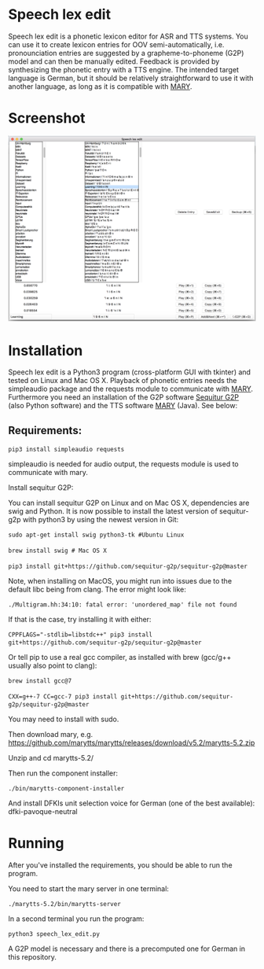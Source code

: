 # Speech lex edit

Speech lex edit is a phonetic lexicon editor for ASR and TTS systems. You can use it to create lexicon entries for OOV semi-automatically, i.e. pronounciation entries are suggested by a grapheme-to-phoneme (G2P) model and can then be manually edited. Feedback is provided by synthesizing the phonetic entry with a TTS engine. The intended target language is German, but it should be relatively straightforward to use it with another language, as long as it is compatible with [MARY](http://mary.dfki.de/).

# Screenshot

![Speech-lex-edit screenshot](https://raw.githubusercontent.com/uhh-lt/speech-lex-edit/master/screenshot.png "Speech-lex-edit screenshot")

# Installation

Speech lex edit is a Python3 program (cross-platform GUI with tkinter) and tested on Linux and Mac OS X. Playback of phonetic entries needs the simpleaudio package and the requests module to communicate with [MARY](http://mary.dfki.de/). Furthermore you need an installation of the G2P software [Sequitur G2P](https://github.com/sequitur-g2p/) (also Python software) and the TTS software [MARY](http://mary.dfki.de/) (Java). See below:

## Requirements:

```
pip3 install simpleaudio requests
```

simpleaudio is needed for audio output, the requests module is used to communicate with mary.

Install sequitur G2P:

You can install sequitur G2P on Linux and on Mac OS X, dependencies are swig and Python. It is now possible to install the latest version of sequitur-g2p with python3 by using the newest version in Git: 

    sudo apt-get install swig python3-tk #Ubuntu Linux

    brew install swig # Mac OS X

    pip3 install git+https://github.com/sequitur-g2p/sequitur-g2p@master

Note, when installing on MacOS, you might run into issues due to the default libc being from clang. The error might look like:

    ./Multigram.hh:34:10: fatal error: 'unordered_map' file not found 

If that is the case, try installing it with either:

    CPPFLAGS="-stdlib=libstdc++" pip3 install git+https://github.com/sequitur-g2p/sequitur-g2p@master
 
Or tell pip to use a real gcc compiler, as installed with brew (gcc/g++ usually also point to clang):

    brew install gcc@7

    CXX=g++-7 CC=gcc-7 pip3 install git+https://github.com/sequitur-g2p/sequitur-g2p@master

You may need to install with sudo.

Then download mary, e.g. https://github.com/marytts/marytts/releases/download/v5.2/marytts-5.2.zip

Unzip and cd marytts-5.2/

Then run the component installer:

    ./bin/marytts-component-installer

And install DFKIs unit selection voice for German (one of the best available):
dfki-pavoque-neutral

# Running

After you've installed the requirements, you should be able to run the program.

You need to start the mary server in one terminal:
```
./marytts-5.2/bin/marytts-server
```
In a second terminal you run the program:
```
python3 speech_lex_edit.py
```

A G2P model is necessary and there is a precomputed one for German in this repository.
